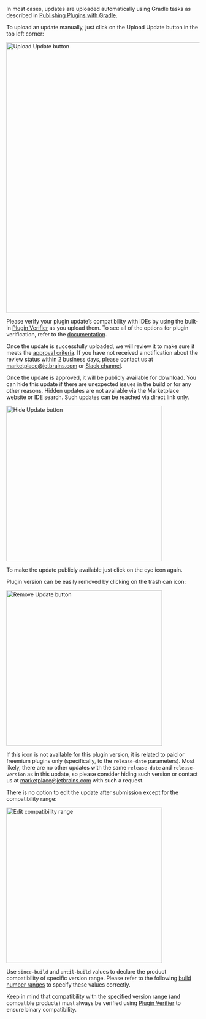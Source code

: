 [//]: # (title: Plugin Updates)

<chapter title="How to upload an update"
id="update-a-plugin"
level="3"/>

<p>In most cases, updates are uploaded automatically using Gradle tasks as described in <a href="https://plugins.jetbrains.com/docs/intellij/deployment.html">Publishing Plugins with Gradle</a>.</p>
<p>To upload an update manually, just click on the <control>Upload Update</control> button in the top left corner:</p>

<img src="upload-update.png" alt="Upload Update button"
width="706"/>

<note>
  <p>Please verify your plugin update’s compatibility with IDEs by using the built-in <a href="https://blog.jetbrains.com/platform/2018/07/plugins-repository-now-integrates-with-the-plugin-verification-tool/?_ga=2.6528434.1031171388.1644822688-1317262229.1616053452">Plugin Verifier</a> as you upload them. To see all of the options for plugin verification, refer to the <a href="https://plugins.jetbrains.com/docs/intellij/api-changes-list.html#verifying-compatibility">documentation</a>.</p>
</note>

<p>Once the update is successfully uploaded, we will review it to make sure it meets the <a href="https://plugins.jetbrains.com/legal/approval-guidelines">approval criteria</a>. If you have not received a notification about the review status within 2 business days, please contact us at <a href="mailto:marketplace@jetbrains.com">marketplace@jetbrains.com</a> or <a href="https://jetbrains-platform.slack.com/messages/C5U6ZNG20">Slack channel</a>.</p>

<chapter title="How to hide a plugin update"
id="hide-a-plugin-update"
level="3"/>

<p>Once the update is approved, it will be publicly available for download. You can hide this update if there are unexpected issues in the build or for any other reasons. Hidden updates are not available via the Marketplace website or IDE search. Such updates can be reached via direct link only.</p>

<img src="hide-update.png" alt="Hide Update button"
width="406"/>

<p>To make the update publicly available just click on the eye icon again.</p>

<chapter title="How to remove a plugin update"
id="remove-a-plugin-update"
level="3"/>

<p>Plugin version can be easily removed by clicking on the <control>trash can</control> icon:</p>

<img src="remove-update.png" alt="Remove Update button"
width="406"/>

<p>If this icon is not available for this plugin version, it is related to paid or freemium plugins only (specifically, to the <code>release-date</code> parameters). Most likely, there are no other updates with the same  <code>release-date</code> and <code>release-version</code> as in this update, so please consider hiding such version or contact us at <a href="mailto:marketplace@jetbrains.com">marketplace@jetbrains.com</a> with such a request.</p>

<chapter title="How to edit an update after submission"
id="edit-plugin-update"
level="3"/>

<p>There is no option to edit the update after submission except for the compatibility range:</p>

<img src="compatibility-range.png" alt="Edit compatibility range"
width="406"/>

Use `since-build` and `until-build` values to declare the product compatibility of specific version range. Please refer to the following <a href="https://plugins.jetbrains.com/docs/intellij/build-number-ranges.html">build number ranges</a> to specify these values correctly.

<warning><p>Keep in mind that compatibility with the specified version range (and compatible products) must always be verified using <a href="https://plugins.jetbrains.com/docs/intellij/verifying-plugin-compatibility.html#plugin-verifier">Plugin Verifier</a> to ensure binary compatibility.</p></warning>
